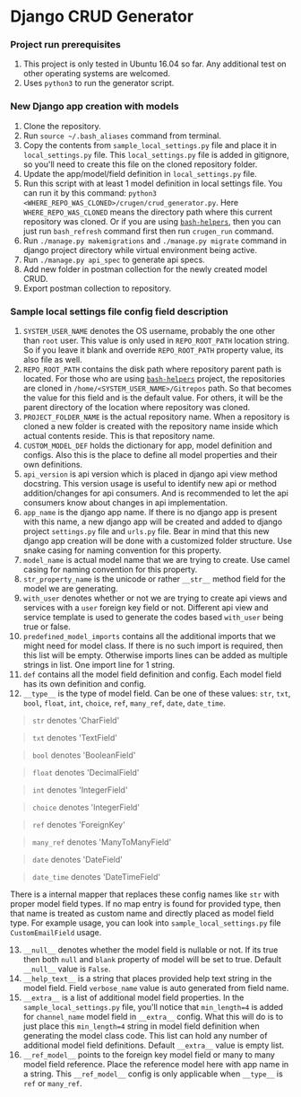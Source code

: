 # Django CRUD Generator

### Project run prerequisites
1. This project is only tested in Ubuntu 16.04 so far. Any additional test on other operating systems are welcomed.
2. Uses `python3` to run the generator script.

### New Django app creation with models
1. Clone the repository.
2. Run `source ~/.bash_aliases` command from terminal.
3. Copy the contents from `sample_local_settings.py` file and place it in `local_settings.py` file. This `local_settings.py` file is added in gitignore, so you'll need to create this file on the cloned repository folder.
4. Update the app/model/field definition in `local_settings.py` file.
5. Run this script with at least 1 model definition in local settings file. You can run it by this command: `python3 <WHERE_REPO_WAS_CLONED>/crugen/crud_generator.py`. Here `WHERE_REPO_WAS_CLONED` means the directory path where this current repository was cloned. Or if you are using [`bash-helpers`](https://github.com/0PEIN0/bash-helpers), then you can just run `bash_refresh` command first then run `crugen_run` command.
6. Run `./manage.py makemigrations` and `./manage.py migrate` command in django project directory while virtual environment being active.
7. Run `./manage.py api_spec` to generate api specs.
8. Add new folder in postman collection for the newly created model CRUD.
9. Export postman collection to repository.

### Sample local settings file config field description

1. `SYSTEM_USER_NAME` denotes the OS username, probably the one other than `root` user. This value is only used in `REPO_ROOT_PATH` location string. So if you leave it blank and override `REPO_ROOT_PATH` property value, its also file as well.
2. `REPO_ROOT_PATH` contains the disk path where repository parent path is located. For those who are using [`bash-helpers`](https://github.com/0PEIN0/bash-helpers) project, the repositories are cloned in `/home/<SYSTEM_USER_NAME>/Gitrepos` path. So that becomes the value for this field and is the default value. For others, it will be the parent directory of the location where repository was cloned.
3. `PROJECT_FOLDER_NAME` is the actual repository name. When a repository is cloned a new folder is created with the repository name inside which actual contents reside. This is that repository name.
4. `CUSTOM_MODEL_DEF` holds the dictionary for app, model definition and configs. Also this is the place to define all model properties and their own definitions.
5. `api_version` is api version which is placed in django api view method docstring. This version usage is useful to identify new api or method addition/changes for api consumers. And is recommended to let the api consumers know about changes in api implementation.
6. `app_name` is the django app name. If there is no django app is present with this name, a new django app will be created and added to django project `settings.py` file and `urls.py` file. Bear in mind that this new django app creation will be done with a customized folder structure. Use snake casing for naming convention for this property.
7. `model_name` is actual model name that we are trying to create. Use camel casing for naming convention for this property.
8. `str_property_name` is the unicode or rather `__str__` method field for the model we are generating.
9. `with_user` denotes whether or not we are trying to create api views and services with a `user` foreign key field or not. Different api view and service template is used to generate the codes based `with_user` being true or false.
10. `predefined_model_imports` contains all the additional imports that we might need for model class. If there is no such import is required, then this list will be empty. Otherwise imports lines can be added as multiple strings in list. One import line for 1 string.
11. `def` contains all the model field definition and config. Each model field has its own definition and config.
12. `__type__` is the type of model field. Can be one of these values: `str`, `txt`, `bool`, `float`, `int`, `choice`, `ref`, `many_ref`, `date`, `date_time`.

> `str` denotes 'CharField'

> `txt` denotes 'TextField'

> `bool` denotes 'BooleanField'

> `float` denotes 'DecimalField'

> `int` denotes 'IntegerField'

> `choice` denotes 'IntegerField'

> `ref` denotes 'ForeignKey'

> `many_ref` denotes 'ManyToManyField'

> `date` denotes 'DateField'

> `date_time` denotes 'DateTimeField'

There is a internal mapper that replaces these config names like `str` with proper model field types. If no map entry is found for provided type, then that name is treated as custom name and directly placed as model field type. For example usage, you can look into `sample_local_settings.py` file `CustomEmailField` usage.

13. `__null__` denotes whether the model field is nullable or not. If its true then both `null` and `blank` property of model will be set to true. Default `__null__` value is `False`.
14. `__help_text__` is a string that places provided help text string in the model field. Field `verbose_name` value is auto generated from field name.
15. `__extra__` is a list of additional model field properties. In the `sample_local_settings.py` file, you'll notice that `min_length=4` is added for `channel_name` model field in `__extra__` config. What this will do is to just place this `min_length=4` string in model field definition when generating the model class code. This list can hold any number of additional model field definitions. Default `__extra__` value is empty list.
16. `__ref_model__` points to the foreign key model field or many to many model field reference. Place the reference model here with app name in a string. This `__ref_model__` config is only applicable when `__type__` is `ref` or `many_ref`.
